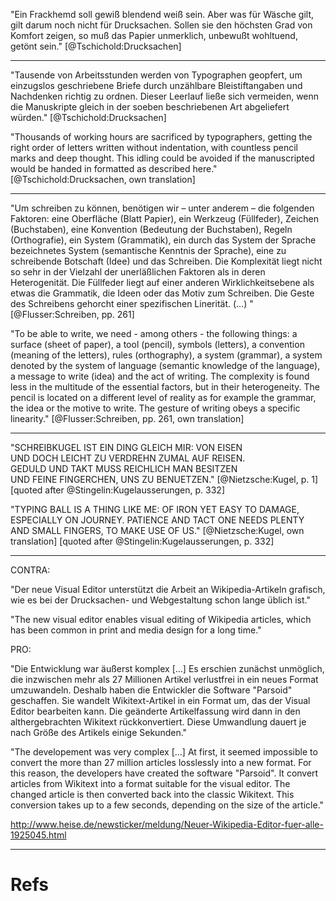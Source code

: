 "Ein Frackhemd soll gewiß blendend weiß sein. 
Aber was für Wäsche gilt, gilt darum noch nicht für Drucksachen.
Sollen sie den höchsten Grad von Komfort zeigen, so muß das Papier unmerklich, unbewußt wohltuend, getönt sein."
[@Tschichold:Drucksachen]

---

"Tausende von Arbeitsstunden werden von Typographen geopfert, 
um einzugslos geschriebene Briefe durch unzählbare Bleistiftangaben
und Nachdenken richtig zu ordnen.
Dieser Leerlauf ließe sich vermeiden, wenn die Manuskripte gleich
in der soeben beschriebenen Art abgeliefert würden."
[@Tschichold:Drucksachen]

"Thousands of working hours are sacrificed by typographers,
getting the right order of letters written without indentation,
with countless pencil marks and deep thought.
This idling could be avoided if the manuscripted would be
handed in formatted as described here."
[@Tschichold:Drucksachen, own translation]

---

"Um schreiben zu können, benötigen wir – unter anderem – die folgenden Faktoren: 
eine Oberfläche (Blatt Papier),
ein Werkzeug (Füllfeder),
Zeichen (Buchstaben),
eine Konvention (Bedeutung der Buchstaben),
Regeln (Orthografie),
ein System (Grammatik),
ein durch das System der Sprache bezeichnetes System (semantische Kenntnis der Sprache),
eine zu schreibende Botschaft (Idee)
und das Schreiben.
Die Komplexität liegt nicht so sehr in der Vielzahl der unerläßlichen Faktoren als in
deren Heterogenität.
Die Füllfeder liegt auf einer anderen Wirklichkeitsebene als etwas die Grammatik, die Ideen oder das Motiv zum Schreiben.
Die Geste des Schreibens gehorcht einer spezifischen Linerität. (…)
"
[@Flusser:Schreiben, pp. 261]

"To be able to write, we need - among others - the following things:
a surface (sheet of paper),
a tool (pencil),
symbols (letters),
a convention (meaning of the letters),
rules (orthography),
a system (grammar),
a system denoted by the system of language (semantic knowledge of the language),
a message to write (idea)
and the act of writing.
The complexity is found less in the multitude of the essential factors, but in their heterogeneity.
The pencil is located on a different level of reality as for example the grammar, the idea or the motive to write.
The gesture of writing obeys a specific linearity."
[@Flusser:Schreiben, pp. 261, own translation]

---

"SCHREIBKUGEL IST EIN DING GLEICH MIR: VON EISEN  
UND DOCH LEICHT ZU VERDREHN ZUMAL AUF REISEN.  
GEDULD UND TAKT MUSS REICHLICH MAN BESITZEN  
UND FEINE FINGERCHEN, UNS ZU BENUETZEN."
[@Nietzsche:Kugel, p. 1] [quoted after @Stingelin:Kugelausserungen, p. 332]

"TYPING BALL IS A THING LIKE ME: OF IRON
YET EASY TO DAMAGE, ESPECIALLY ON JOURNEY.
PATIENCE AND TACT ONE NEEDS PLENTY
AND SMALL FINGERS, TO MAKE USE OF US."
[@Nietzsche:Kugel, own translation] [quoted after @Stingelin:Kugelausserungen, p. 332]

---

CONTRA: 

"Der neue Visual Editor unterstützt die Arbeit an Wikipedia-Artikeln grafisch, wie es bei der Drucksachen- und Webgestaltung schon lange üblich ist."

"The new visual editor enables visual editing of Wikipedia articles, 
which has been common in print and media design for a long time."

PRO:

"Die Entwicklung war äußerst komplex […] Es erschien zunächst unmöglich, die inzwischen mehr als 27 Millionen Artikel verlustfrei in ein neues Format umzuwandeln. Deshalb haben die Entwickler die Software "Parsoid" geschaffen. Sie wandelt Wikitext-Artikel in ein Format um, das der Visual Editor bearbeiten kann. Die geänderte Artikelfassung wird dann in den althergebrachten Wikitext rückkonvertiert. Diese Umwandlung dauert je nach Größe des Artikels einige Sekunden."

"The developement was very complex […] At first, it seemed impossible to convert the more than 27 million articles losslessly into a new format. For this reason, the developers have created the software "Parsoid".
It convert articles from Wikitext into a format suitable for the visual editor.
The changed article is then converted back into the classic Wikitext. This conversion takes up to a few seconds, depending on the size of the article."

<http://www.heise.de/newsticker/meldung/Neuer-Wikipedia-Editor-fuer-alle-1925045.html>

---

# Refs